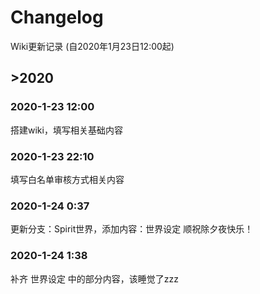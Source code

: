 # Changelog

Wiki更新记录 (自2020年1月23日12:00起)

## >2020

### 2020-1-23 12:00
搭建wiki，填写相关基础内容

### 2020-1-23 22:10
填写白名单审核方式相关内容

### 2020-1-24 0:37
更新分支：Spirit世界，添加内容：世界设定
顺祝除夕夜快乐！

### 2020-1-24 1:38
补齐 世界设定 中的部分内容，该睡觉了zzz
